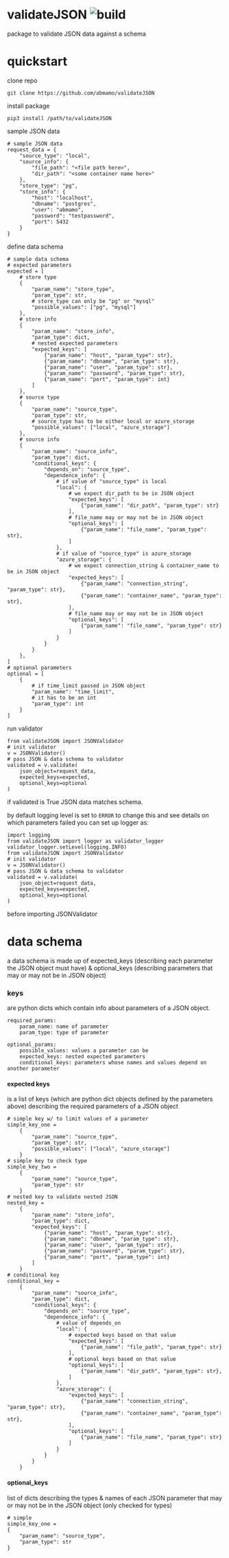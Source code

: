 # validateJSON ![build](https://github.com/abmamo/validateJSON/workflows/build/badge.svg?branch=main)
package to validate JSON data against a schema

# quickstart
clone repo
```
git clone https://github.com/abmamo/validateJSON
```
install package
```
pip3 install /path/to/validateJSON
```
sample JSON data
```
# sample JSON data
request_data = {
    "source_type": "local",
    "source_info": {
        "file_path": "<file path here>",
        "dir_path": "<some container name here>"
    },
    "store_type": "pg",
    "store_info": {
        "host": "localhost",
        "dbname": "postgres",
        "user": "abmamo",
        "password": "testpassword",
        "port": 5432
    }
}
```
define data schema
```
# sample data schema
# expected parameters
expected = [
    # store type
    {
        "param_name": "store_type",
        "param_type": str,
        # store_type can only be "pg" or "mysql"
        "possible_values": ["pg", "mysql"]
    },
    # store info
    {
        "param_name": "store_info",
        "param_type": dict,
        # nested expected parameters
        "expected_keys": [
            {"param_name": "host", "param_type": str},
            {"param_name": "dbname", "param_type": str},
            {"param_name": "user", "param_type": str},
            {"param_name": "password", "param_type": str},
            {"param_name": "port", "param_type": int}
        ]
    },
    # source type
    {
        "param_name": "source_type",
        "param_type": str,
        # source_type has to be either local or azure_storage
        "possible_values": ["local", "azure_storage"]
    },
    # source info
    {
        "param_name": "source_info",
        "param_type": dict,
        "conditional_keys": {
            "depends_on": "source_type",
            "dependence_info": {
                # if value of "source_type" is local
                "local": {
                    # we expect dir_path to be in JSON object
                    "expected_keys": [
                        {"param_name": "dir_path", "param_type": str}
                    ],
                    # file_name may or may not be in JSON object
                    "optional_keys": [
                        {"param_name": "file_name", "param_type": str},
                    ]
                },
                # if value of "source_type" is azure_storage
                "azure_storage": {
                    # we expect connection_string & container_name to be in JSON object
                    "expected_keys": [
                        {"param_name": "connection_string", "param_type": str},
                        {"param_name": "container_name", "param_type": str},
                    ],
                    # file_name may or may not be in JSON object
                    "optional_keys": [
                        {"param_name": "file_name", "param_type": str}
                    ]
                }
            }  
        }
    },
]
# optional parameters
optional = [
    {
        # if time_limit passed in JSON object
        "param_name": "time_limit",
        # it has to be an int
        "param_type": int
    }
]
```
run validator
```
from validateJSON import JSONValidator
# init validator
v = JSONValidator()
# pass JSON & data schema to validator
validated = v.validate(
    json_object=request_data,
    expected_keys=expected,
    optional_keys=optional
)
```
if validated is True JSON data matches schema. 

by default logging level is set to `ERROR` to change this and see details on which parameters failed you can set up logger as:
```
import logging
from validateJSON import logger as validator_logger
validator_logger.setLevel(logging.INFO)
from validateJSON import JSONValidator
# init validator
v = JSONValidator()
# pass JSON & data schema to validator
validated = v.validate(
    json_object=request_data,
    expected_keys=expected,
    optional_keys=optional
)
```
before importing JSONValidator

# data schema
a data schema is made up of expected_keys (describing each parameter the JSON object must have) 
& optional_keys (describing parameters that may or may not be in JSON object) 

### keys
are python dicts which contain info about parameters of a JSON object.
```
required_params:
    param_name: name of parameter
    param_type: type of parameter

optional_params:
    possible_values: values a parameter can be
    expected_keys: nested expected parameters
    conditional_keys: parameters whose names and values depend on another parameter
```

#### expected keys 
is a list of keys (which are python dict objects defined by the parameters above) describing the required parameters of a JSON object
```
# simple key w/ to limit values of a parameter
simple_key_one =
    {
        "param_name": "source_type",
        "param_type": str,
        "possible_values": ["local", "azure_storage"]
    }
# simple key to check type
simple_key_two =
    {
        "param_name": "source_type",
        "param_type": str
    }
# nested key to validate nested JSON
nested_key =
    {
        "param_name": "store_info",
        "param_type": dict,
        "expected_keys": [
            {"param_name": "host", "param_type": str},
            {"param_name": "dbname", "param_type": str},
            {"param_name": "user", "param_type": str},
            {"param_name": "password", "param_type": str},
            {"param_name": "port", "param_type": int}
        ]
    }
# conditional key
conditional_key =
    {
        "param_name": "source_info",
        "param_type": dict,
        "conditional_keys": {
            "depends_on": "source_type",
            "dependence_info": {
                # value of depends_on
                "local": {
                    # expected keys based on that value
                    "expected_keys": [
                        {"param_name": "file_path", "param_type": str}
                    ],
                    # optional keys based on that value
                    "optional_keys": [
                        {"param_name": "dir_path", "param_type": str},
                    ]
                },
                "azure_storage": {
                    "expected_keys": [
                        {"param_name": "connection_string", "param_type": str},
                        {"param_name": "container_name", "param_type": str},
                    ],
                    "optional_keys": [
                        {"param_name": "file_name", "param_type": str}
                    ]
                }
            }
        }
    }
```
#### optional_keys 
list of dicts describing the types & names of each JSON parameter that may or may not be in the JSON object (only checked for types)
```
# simple
simple_key_one =
{
    "param_name": "source_type",
    "param_type": str
}
```
